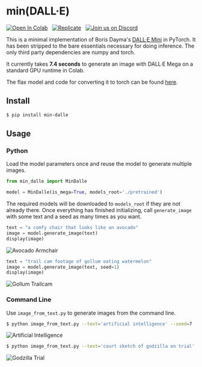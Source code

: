 # min(DALL·E)

[![Open In Colab](https://colab.research.google.com/assets/colab-badge.svg)](https://colab.research.google.com/github/kuprel/min-dalle/blob/main/min_dalle.ipynb)
&nbsp;
[![Replicate](https://replicate.com/kuprel/min-dalle/badge)](https://replicate.com/kuprel/min-dalle)
&nbsp;
[![Join us on Discord](https://img.shields.io/discord/823813159592001537?color=5865F2&logo=discord&logoColor=white)](https://discord.gg/xBPBXfcFHd)

This is a minimal implementation of Boris Dayma's [DALL·E Mini](https://github.com/borisdayma/dalle-mini) in PyTorch.  It has been stripped to the bare essentials necessary for doing inference.  The only third party dependencies are numpy and torch.

It currently takes **7.4 seconds** to generate an image with DALL·E Mega on a standard GPU runtime in Colab.

The flax model and code for converting it to torch can be found [here](https://github.com/kuprel/min-dalle-flax).

## Install

```bash
$ pip install min-dalle
```  

## Usage

### Python

Load the model parameters once and reuse the model to generate multiple images.

```python
from min_dalle import MinDalle

model = MinDalle(is_mega=True, models_root='./pretrained')
```

The required models will be downloaded to `models_root` if they are not already there.  Once everything has finished initializing, call `generate_image` with some text and a seed as many times as you want.

```python
text = "a comfy chair that looks like an avocado"
image = model.generate_image(text)
display(image)
```
![Avocado Armchair](https://github.com/kuprel/min-dalle/raw/main/examples/avocado_armchair.png)

```python
text = "trail cam footage of gollum eating watermelon"
image = model.generate_image(text, seed=1)
display(image)
```
![Gollum Trailcam](https://github.com/kuprel/min-dalle/raw/main/examples/gollum_trailcam.png)


### Command Line

Use `image_from_text.py` to generate images from the command line.

```bash
$ python image_from_text.py --text='artificial intelligence' --seed=7
```
![Artificial Intelligence](https://github.com/kuprel/min-dalle/raw/main/examples/artificial_intelligence.png)

```bash
$ python image_from_text.py --text='court sketch of godzilla on trial' --mega
```
![Godzilla Trial](https://github.com/kuprel/min-dalle/raw/main/examples/godzilla_on_trial.png)